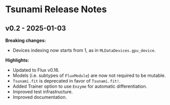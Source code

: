 # Tsunami Release Notes

## v0.2 - 2025-01-03

**Breaking changes:**
- Devices indexing now starts from 1, as in `MLDataDevices.gpu_device`.

**Highlights:**
- Updated to Flux v0.16.
- Models (i.e. subtypes of `FluxModule`) are now not required to be mutable.
- `Tsunami.fit` is deprecated in favor of `Tsunami.fit!`.
- Added Trainer option to use `Enzyme` for automatic differentiation.
- Improved test infrastructure.
- Improved documentation.
